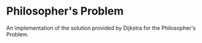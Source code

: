 # Philosopher's Problem
An implementation of the solution provided by Dijkstra for the Philosopher's Problem.
